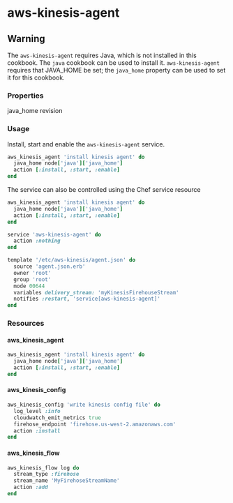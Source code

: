 # aws-kinesis-agent

## Warning
The `aws-kinesis-agent` requires Java, which is not installed in this cookbook.
The `java` cookbook can be used to install it. `aws-kinesis-agent` requires that
JAVA_HOME be set; the `java_home` property can be used to set it for this
cookbook.

### Properties
java_home
revision

### Usage

Install, start and enable the `aws-kinesis-agent` service.
```ruby
aws_kinesis_agent 'install kinesis agent' do
  java_home node['java']['java_home']
  action [:install, :start, :enable]
end
```

The service can also be controlled using the Chef service resource
```ruby
aws_kinesis_agent 'install kinesis agent' do
  java_home node['java']['java_home']
  action [:install, :start, :enable]
end

service 'aws-kinesis-agent' do
  action :nothing
end

template '/etc/aws-kinesis/agent.json' do
  source 'agent.json.erb'
  owner 'root'
  group 'root'
  mode 00644
  variables delivery_stream: 'myKinesisFirehouseStream'
  notifies :restart, 'service[aws-kinesis-agent]'
end
```

### Resources
#### aws_kinesis_agent
```ruby
aws_kinesis_agent 'install kinesis agent' do
  java_home node['java']['java_home']
  action [:install, :start, :enable]
end
```

#### aws_kinesis_config
```ruby
aws_kinesis_config 'write kinesis config file' do
  log_level :info
  cloudwatch_emit_metrics true
  firehose_endpoint 'firehose.us-west-2.amazonaws.com'
  action :install
end
```

#### aws_kinesis_flow
```ruby
aws_kinesis_flow log do
  stream_type :firehose
  stream_name 'MyFirehoseStreamName'
  action :add
end
```
